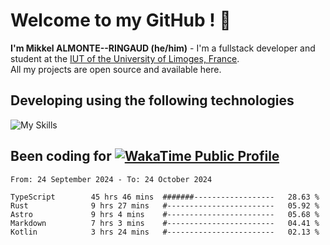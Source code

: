 # Welcome to my GitHub ! 🌃

**I'm Mikkel ALMONTE--RINGAUD (he/him)** - I'm a fullstack developer and student at the [IUT of the University of Limoges, France](https://iut.unilim.fr). \
All my projects are open source and available here.

## Developing using the following technologies

![My Skills](https://skillicons.dev/icons?i=dart,solidjs,pnpm,nodejs,ts,js,vercel,netlify,html,css,rust,astro,git,vue,md,electron,figma,github,bash,bun,cloudflare,py,tailwind,nginx,npm,tauri,vite,zig,yarn,windicss&theme=dark)

## Been coding for [![WakaTime Public Profile](https://wakatime.com/badge/user/0839e595-e07a-435c-8d59-ed95f2a3d6dd.svg?style=flat-square)](https://wakatime.com/@0839e595-e07a-435c-8d59-ed95f2a3d6dd)

<!--START_SECTION:waka-->

```plain
From: 24 September 2024 - To: 24 October 2024

TypeScript        45 hrs 46 mins  #######------------------   28.63 %
Rust              9 hrs 27 mins   #------------------------   05.92 %
Astro             9 hrs 4 mins    #------------------------   05.68 %
Markdown          7 hrs 3 mins    #------------------------   04.41 %
Kotlin            3 hrs 24 mins   #------------------------   02.13 %
```

<!--END_SECTION:waka-->

